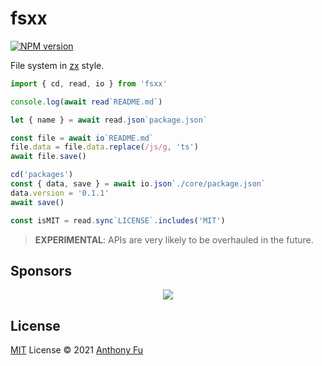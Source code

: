 # fsxx

[![NPM version](https://img.shields.io/npm/v/fsxx?color=a1b858&label=)](https://www.npmjs.com/package/fsxx)

File system in [zx](https://github.com/google/zx) style.

```ts
import { cd, read, io } from 'fsxx'

console.log(await read`README.md`)

let { name } = await read.json`package.json`

const file = await io`README.md`
file.data = file.data.replace(/js/g, 'ts')
await file.save()

cd('packages')
const { data, save } = await io.json`./core/package.json`
data.version = '0.1.1'
await save()

const isMIT = read.sync`LICENSE`.includes('MIT')
```

> **EXPERIMENTAL**: APIs are very likely to be overhauled in the future.

## Sponsors

<p align="center">
  <a href="https://cdn.jsdelivr.net/gh/antfu/static/sponsors.svg">
    <img src='https://cdn.jsdelivr.net/gh/antfu/static/sponsors.svg'/>
  </a>
</p>

## License

[MIT](./LICENSE) License © 2021 [Anthony Fu](https://github.com/antfu)
